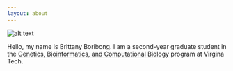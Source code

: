 ```yaml
---
layout: about
---
```


![alt text][GBCB]

[GBCB]: https://www.dropbox.com/s/0q69ev7wwtduv6x/GBCB.jpg?dl=0
Hello, my name is Brittany Boribong. I am a second-year graduate student in the [Genetics, Bioinformatics, and Computational Biology](http://gbcb.vbi.vt.edu/) program at Virgina Tech.
